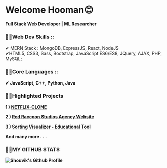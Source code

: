 <h1>Welcome Hooman😊</h1>

<p><b>Full Stack Web Developer | ML Researcher</b></p>


<h3><b>🐱‍👤Web Dev Skills ::</b></h3>✔ MERN Stack : MongoDB, ExpressJS, React, NodeJS <br>✔HTML5,  CSS3,  Sass,  Bootstrap,  JavaScript ES6/ES8,  JQuery,  AJAX,  PHP,  MySQL;
<h3><b>🐱‍👤Core Languages ::</3></h4>✔ JavaScript, C++, Python, Java


<h3>🐱‍🚀Highlighted Projects</h3> 
<p> 1 ) <a href="https://netflix-clone-c4719.web.app/"> NETFLIX-CLONE</a> </p>
<p> 2 ) <a href="https://theredraccoonstudios.com/"> Red Raccoon Studios Agency Website</a> </p>
<p> 3 ) <a href="https://techieshouvik.github.io/Sorting-Visualizer/"> Sorting Visualizer - Educational Tool</a> </p>
<p> And many more . . .</p>


<h3>🐱‍👓MY GITHUB STATS</h3>
<img alt="Shouvik's Github Profile" src="https://github-readme-stats.vercel.app/api?username=techieshouvik&theme=merko">
